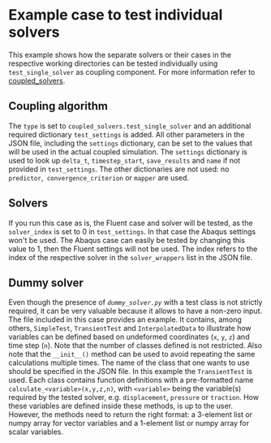 # Example case to test individual solvers

This example shows how the separate solvers or their cases in the respective working directories can be tested individually
using `test_single_solver` as coupling component. For more information refer to [coupled_solvers](../../coupling_components/coupled_solvers/coupled_solvers.md#test-single-solver).

## Coupling algorithm

The `type` is set to `coupled_solvers.test_single_solver` and an additional required dictionary `test_settings` is added.
All other parameters in the JSON file, including the `settings` dictionary, can be set to the values that will be used in the actual coupled simulation.
The `settings` dictionary is used to look up `delta_t`, `timestep_start`, `save_results` and `name` if not provided in `test_settings`.
The other dictionaries are not used: no `predictor`,` convergence_criterion` or `mapper` are used.

## Solvers

If you run this case as is, the Fluent case and solver will be tested, as the `solver_index` is set to 0 in `test_settings`.
In that case the Abaqus settings won't be used.
The Abaqus case can easily be tested by changing this value to 1, then the Fluent settings will not be used.
The index refers to the index of the respective solver in the `solver_wrappers` list in the JSON file.

## Dummy solver

Even though the presence of *`dummy_solver.py`* with a test class is not strictly required, it can be very valuable because it allows to have a non-zero input.
The file included in this case provides an example. It contains, among others, `SimpleTest`, `TransientTest` and `InterpolatedData` to illustrate how variables can be defined based on undeformed coordinates (`x`, `y`, `z`) and time step (`n`).
Note that the number of classes defined is not restricted.
Also note that the `__init__()` method can be used to avoid repeating the same calculations multiple times.
The name of the class that one wants to use should be specified in the JSON file. 
In this example the `TransientTest` is used.
Each class contains function definitions with a pre-formatted name `calculate_<variable>(x,y,z,n)`, with `<variable>` being the variable(s) required by the tested solver, e.g. `displacement`, `pressure` or `traction`.
How these variables are defined inside these methods, is up to the user.
However, the methods need to return the right format: a 3-element list or numpy array for vector variables and a 1-element list or numpy array for scalar variables.
